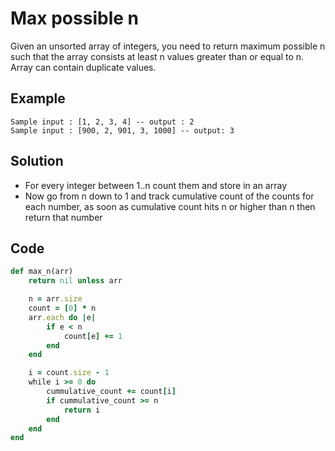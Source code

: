 # Max possible n
Given an unsorted array of integers, you need to return maximum possible n such that the array consists at least n values greater than or equal to n. Array can contain duplicate values.

## Example
```
Sample input : [1, 2, 3, 4] -- output : 2
Sample input : [900, 2, 901, 3, 1000] -- output: 3
```

## Solution
- For every integer between 1..n count them and store in an array
- Now go from n down to 1 and track cumulative count of the counts for each number,
  as soon as cumulative count hits n or higher than n then return that number

## Code
```ruby
def max_n(arr)
    return nil unless arr

    n = arr.size
    count = [0] * n
    arr.each do |e|
        if e < n
            count[e] += 1
        end
    end

    i = count.size - 1
    while i >= 0 do
        cummulative_count += count[i]
        if cummulative_count >= n
            return i
        end
    end
end
```
